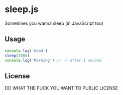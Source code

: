 # sleep.js

Sometimes you wanna sleep (in JavaScript too)

## Usage

```js
console.log('Good')
sleep(1000)
console.log('Morning') // -> after 1 second
```

## License

DO WHAT THE FUCK YOU WANT TO PUBLIC LICENSE
